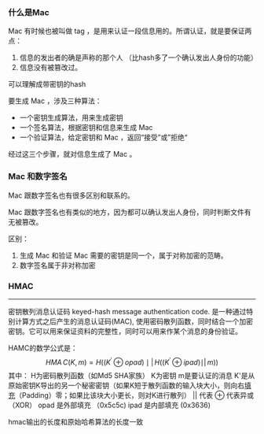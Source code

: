 ### 什么是Mac
Mac 有时候也被叫做 tag ，是用来认证一段信息用的。所谓认证，就是要保证两点：
1. 信息的发出者的确是声称的那个人 （比hash多了一个确认发出人身份的功能）
2. 信息没有被篡改过。

可以理解成带密钥的hash

要生成 Mac ，涉及三种算法：

-   一个密钥生成算法，用来生成密钥
-   一个签名算法，根据密钥和信息来生成 Mac
-   一个验证算法，给定密钥和 Mac ，返回“接受”或”拒绝“

经过这三个步骤，就对信息生成了 Mac 。

### Mac 和数字签名
Mac 跟数字签名也有很多区别和联系的。

Mac 跟数字签名也有类似的地方，因为都可以确认发出人身份，同时判断文件有无被篡改。

区别：
1. 生成 Mac 和验证 Mac 需要的密钥是同一个，属于对称加密的范畴。
2. 数字签名属于非对称加密

### HMAC
---
密钥散列消息认证码 keyed-hash message authentication code. 是一种通过特别计算方式之后产生的消息认证码(MAC), 使用密码散列函数，同时结合一个加密密钥。它可以用来保证资料的完整性，同时可以用来作某个消息的身份验证。

HAMC的数学公式是：
$$H M A\,C(K,m)=H\Big((K^{\prime}\oplus o p a d)\mid|\,H\big((K^{\prime}\oplus i p a d)\mid|\,m\big)\Big)$$
其中：
H为密码散列函数（如Md5 SHA家族）
K为密钥
m是要认证的消息
K'是从原始密钥K导出的另一个秘密密钥（如果K短于散列函数的输入块大小，则向右[填充](https://zh.wikipedia.org/wiki/%E5%A1%AB%E5%85%85_(%E5%AF%86%E7%A0%81%E5%AD%A6) "填充 (密码学)")（Padding）零；如果比该块大小更长，则对K进行散列）
|| 代表
⊕ 代表异或（XOR）
opad 是外部填充 （0x5c5c)
ipad 是内部填充  (0x3636)

hmac输出的长度和原始哈希算法的长度一致